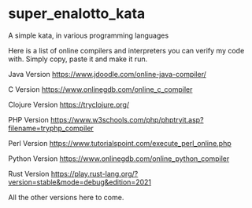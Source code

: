 # super_enalotto_kata
A simple kata, in various programming languages

Here is a list of online compilers and interpreters you can verify my code with.
Simply copy, paste it and make it run.

Java Version
https://www.jdoodle.com/online-java-compiler/

C Version
https://www.onlinegdb.com/online_c_compiler

Clojure Version
https://tryclojure.org/

PHP Version
https://www.w3schools.com/php/phptryit.asp?filename=tryphp_compiler

Perl Version
https://www.tutorialspoint.com/execute_perl_online.php

Python Version
https://www.onlinegdb.com/online_python_compiler

Rust Version
https://play.rust-lang.org/?version=stable&mode=debug&edition=2021

All the other versions here to come.
